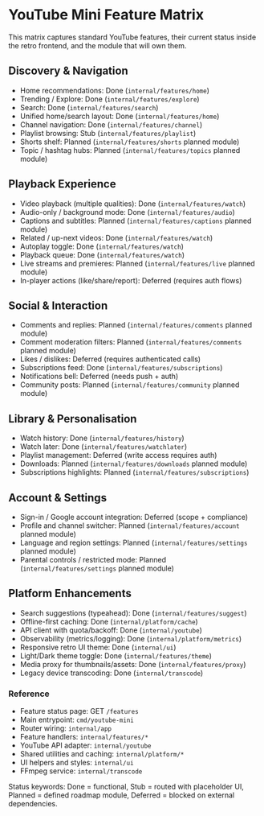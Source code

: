 # YouTube Mini Feature Matrix

This matrix captures standard YouTube features, their current status inside the retro frontend, and the module that will own them.

## Discovery & Navigation
- Home recommendations: Done (`internal/features/home`)
- Trending / Explore: Done (`internal/features/explore`)
- Search: Done (`internal/features/search`)
- Unified home/search layout: Done (`internal/features/home`)
- Channel navigation: Done (`internal/features/channel`)
- Playlist browsing: Stub (`internal/features/playlist`)
- Shorts shelf: Planned (`internal/features/shorts` planned module)
- Topic / hashtag hubs: Planned (`internal/features/topics` planned module)

## Playback Experience
- Video playback (multiple qualities): Done (`internal/features/watch`)
- Audio-only / background mode: Done (`internal/features/audio`)
- Captions and subtitles: Planned (`internal/features/captions` planned module)
- Related / up-next videos: Done (`internal/features/watch`)
- Autoplay toggle: Done (`internal/features/watch`)
- Playback queue: Done (`internal/features/watch`)
- Live streams and premieres: Planned (`internal/features/live` planned module)
- In-player actions (like/share/report): Deferred (requires auth flows)

## Social & Interaction
- Comments and replies: Planned (`internal/features/comments` planned module)
- Comment moderation filters: Planned (`internal/features/comments` planned module)
- Likes / dislikes: Deferred (requires authenticated calls)
- Subscriptions feed: Done (`internal/features/subscriptions`)
- Notifications bell: Deferred (needs push + auth)
- Community posts: Planned (`internal/features/community` planned module)

## Library & Personalisation
- Watch history: Done (`internal/features/history`)
- Watch later: Done (`internal/features/watchlater`)
- Playlist management: Deferred (write access requires auth)
- Downloads: Planned (`internal/features/downloads` planned module)
- Subscriptions highlights: Planned (`internal/features/subscriptions`)

## Account & Settings
- Sign-in / Google account integration: Deferred (scope + compliance)
- Profile and channel switcher: Planned (`internal/features/account` planned module)
- Language and region settings: Planned (`internal/features/settings` planned module)
- Parental controls / restricted mode: Planned (`internal/features/settings` planned module)

## Platform Enhancements
- Search suggestions (typeahead): Done (`internal/features/suggest`)
- Offline-first caching: Done (`internal/platform/cache`)
- API client with quota/backoff: Done (`internal/youtube`)
- Observability (metrics/logging): Done (`internal/platform/metrics`)
- Responsive retro UI theme: Done (`internal/ui`)
- Light/Dark theme toggle: Done (`internal/features/theme`)
- Media proxy for thumbnails/assets: Done (`internal/features/proxy`)
- Legacy device transcoding: Done (`internal/transcode`)

### Reference
- Feature status page: GET `/features`
- Main entrypoint: `cmd/youtube-mini`
- Router wiring: `internal/app`
- Feature handlers: `internal/features/*`
- YouTube API adapter: `internal/youtube`
- Shared utilities and caching: `internal/platform/*`
- UI helpers and styles: `internal/ui`
- FFmpeg service: `internal/transcode`

Status keywords: Done = functional, Stub = routed with placeholder UI, Planned = defined roadmap module, Deferred = blocked on external dependencies.

